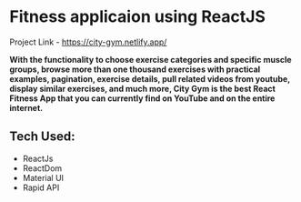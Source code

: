 # Fitness applicaion using ReactJS

Project Link - https://city-gym.netlify.app/

**With the functionality to choose exercise categories and specific muscle groups, browse more than one thousand exercises with practical examples, pagination, exercise details, pull related videos from youtube, display similar exercises, and much more, City Gym is the best React Fitness App that you can currently find on YouTube and on the entire internet.**

## Tech Used:
- ReactJs
- ReactDom
- Material UI 
- Rapid API
